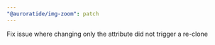 ```yaml
---
"@auroratide/img-zoom": patch
---
```


Fix issue where changing only the attribute did not trigger a re-clone
